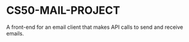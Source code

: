 # CS50-MAIL-PROJECT
 A front-end for an email client that makes API calls to send and receive emails.
